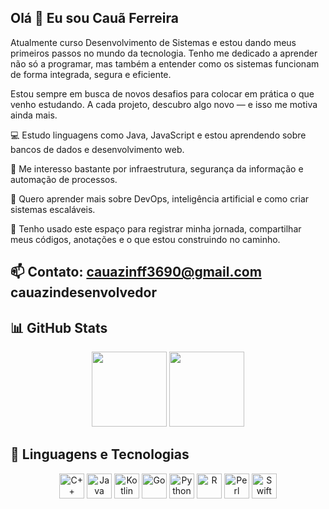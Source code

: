 ## Olá 👋 Eu sou Cauã Ferreira
Atualmente curso Desenvolvimento de Sistemas e estou dando meus primeiros passos no mundo da tecnologia. Tenho me dedicado a aprender não só a programar, mas também a entender como os sistemas funcionam de forma integrada, segura e eficiente.

 Estou sempre em busca de novos desafios para colocar em prática o que venho estudando. A cada projeto, descubro algo novo — e isso me motiva ainda mais.

💻 Estudo linguagens como Java, JavaScript e estou aprendendo sobre bancos de dados e desenvolvimento web.

🔧 Me interesso bastante por infraestrutura, segurança da informação e automação de processos.

🚀 Quero aprender mais sobre DevOps, inteligência artificial e como criar sistemas escaláveis.

📘 Tenho usado este espaço para registrar minha jornada, compartilhar meus códigos, anotações e o que estou construindo no caminho.


📫 Contato: cauazinff3690@gmail.com
cauazindesenvolvedor
---


## 📊 GitHub Stats

<p align="center">
  <img height="120em" src="https://github-readme-stats.vercel.app/api?username=cauazindesenvolvedor&show_icons=true&theme=tokyonight&hide_title=false" />
  <img height="120em" src="https://github-readme-stats.vercel.app/api/top-langs/?username=cauazindesenvolvedor&layout=compact&theme=tokyonight" />
</p>

## 🚀 Linguagens e Tecnologias

<p align="center">
  <img src="https://cdn.jsdelivr.net/gh/devicons/devicon/icons/cplusplus/cplusplus-original.svg" height="40" alt="C++" />
  <img src="https://cdn.jsdelivr.net/gh/devicons/devicon/icons/java/java-original.svg" height="40" alt="Java" />
  <img src="https://cdn.jsdelivr.net/gh/devicons/devicon/icons/kotlin/kotlin-original.svg" height="40" alt="Kotlin" />
  <img src="https://cdn.jsdelivr.net/gh/devicons/devicon/icons/go/go-original.svg" height="40" alt="Go" />
  <img src="https://cdn.jsdelivr.net/gh/devicons/devicon/icons/python/python-original.svg" height="40" alt="Python" />
  <img src="https://cdn.jsdelivr.net/gh/devicons/devicon/icons/r/r-original.svg" height="40" alt="R" />
  <img src="https://cdn.jsdelivr.net/gh/devicons/devicon/icons/perl/perl-original.svg" height="40" alt="Perl" />
  <img src="https://cdn.jsdelivr.net/gh/devicons/devicon/icons/swift/swift-original.svg" height="40" alt="Swift" />
